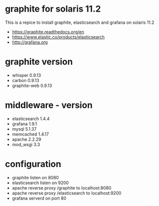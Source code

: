 # graphite for solaris 11.2
This is a repice to install graphite, elasticsearch and grafana on solaris 11.2
- https://graphite.readthedocs.org/en
- https://www.elastic.co/products/elasticsearch
- http://grafana.org

# graphite version
- whisper 0.9.13
- carbon 0.9.13
- graphite-web 0.9.13

# middleware - version
- elasticsearch 1.4.4
- grafana 1.9.1
- mysql 5.1.37
- memcached  1.4.17
- apache 2.2.29
- mod_wsgi 3.3

# configuration
- graphite listen on 8080
- elasticsearch listen on 9200
- apache reverse proxy /graphite to localhost:8080
- apache reverse proxy /elasticsearch to localhost:9200
- grafana serverd on port 80
